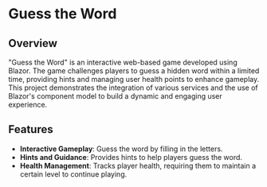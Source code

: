 # Guess the Word

## Overview
"Guess the Word" is an interactive web-based game developed using Blazor. The game challenges players to guess a hidden word within a limited time, providing hints and managing user health points to enhance gameplay. This project demonstrates the integration of various services and the use of Blazor's component model to build a dynamic and engaging user experience.

## Features
- **Interactive Gameplay**: Guess the word by filling in the letters.
- **Hints and Guidance**: Provides hints to help players guess the word.
- **Health Management**: Tracks player health, requiring them to maintain a certain level to continue playing.
